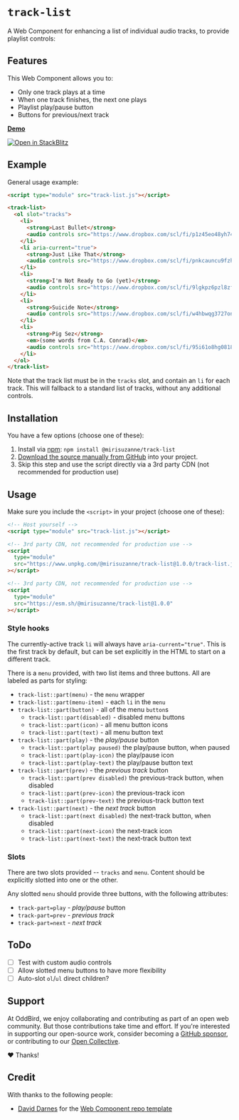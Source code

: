 # `track-list`

A Web Component for
enhancing a list of individual
audio tracks,
to provide playlist controls:

## Features

This Web Component allows you to:

- Only one track plays at a time
- When one track finishes, the next one plays
- Playlist play/pause button
- Buttons for previous/next track

**[Demo](https://mirisuzanne.github.io/track-list/demo.html)**

[![Open in StackBlitz](https://developer.stackblitz.com/img/open_in_stackblitz.svg)](https://stackblitz.com/~/github.com/mirisuzanne/track-list?file=track-list.js&initialPath=/demo.html)

## Example

General usage example:

```html
<script type="module" src="track-list.js"></script>

<track-list>
  <ol slot="tracks">
    <li>
      <strong>Last Bullet</strong>
      <audio controls src="https://www.dropbox.com/scl/fi/p1z45eo48yh74vzpe85ka/Teacup-Gorilla-01-Last-Bullet.mp3?dl=1"></audio>
    </li>
    <li aria-current="true">
      <strong>Just Like That</strong>
      <audio controls src="https://www.dropbox.com/scl/fi/pnkcauncu9fzh2vbwq5tb/Teacup-Gorilla-02-Just-Like-That.mp3?dl=1"></audio>
    </li>
    <li>
      <strong>I'm Not Ready to Go (yet)</strong>
      <audio controls src="https://www.dropbox.com/scl/fi/9lgkpz6pzl8zfs8otujrv/Teacup-Gorilla-03-I-m-Not-Ready-To-Go-Yet.mp3?dl=1"></audio>
    </li>
    <li>
      <strong>Suicide Note</strong>
      <audio controls src="https://www.dropbox.com/scl/fi/w4hbwqg3727on3kb4z9lu/Teacup-Gorilla-04-Suicide-Note.mp3?dl=1"></audio>
    </li>
    <li>
      <strong>Pig Sez</strong>
      <em>(some words from C.A. Conrad)</em>
      <audio controls src="https://www.dropbox.com/scl/fi/95i61o8hg0818fh9lbk4n/Teacup-Gorilla-05-Pig-Sez.mp3?dl=1"></audio>
    </li>
  </ol>
</track-list>
```

Note that the track list
must be in the `tracks` slot,
and contain an `li` for each track.
This will fallback to a standard
list of tracks,
without any additional controls.

## Installation

You have a few options (choose one of these):

1. Install via [npm](https://www.npmjs.com/package/@mirisuzanne/track-list): `npm install @mirisuzanne/track-list`
1. [Download the source manually from GitHub](https://github.com/mirisuzanne/track-list/releases) into your project.
1. Skip this step and use the script directly via a 3rd party CDN (not recommended for production use)

## Usage

Make sure you include the `<script>` in your project (choose one of these):

```html
<!-- Host yourself -->
<script type="module" src="track-list.js"></script>
```

```html
<!-- 3rd party CDN, not recommended for production use -->
<script
  type="module"
  src="https://www.unpkg.com/@mirisuzanne/track-list@1.0.0/track-list.js"
></script>
```

```html
<!-- 3rd party CDN, not recommended for production use -->
<script
  type="module"
  src="https://esm.sh/@mirisuzanne/track-list@1.0.0"
></script>
```

### Style hooks

The currently-active track `li`
will always have `aria-current="true"`.
This is the first track by default,
but can be set explicitly in the HTML
to start on a different track.

There is a `menu` provided,
with two list items
and three buttons.
All are labeled as parts for styling:

- `track-list::part(menu)` - the `menu` wrapper
- `track-list::part(menu-item)` - each `li` in the `menu`
- `track-list::part(button)` - all of the menu `button`s
  - `track-list::part(disabled)` - disabled menu buttons
  - `track-list::part(icon)` - all menu button icons
  - `track-list::part(text)` - all menu button text
- `track-list::part(play)` - the _play/pause_ button
  - `track-list::part(play paused)` the play/pause button, when paused
  - `track-list::part(play-icon)` the play/pause icon
  - `track-list::part(play-text)` the play/pause button text
- `track-list::part(prev)` - the _previous track_ button
  - `track-list::part(prev disabled)` the previous-track button, when disabled
  - `track-list::part(prev-icon)` the previous-track icon
  - `track-list::part(prev-text)` the previous-track button text
- `track-list::part(next)` - the _next track_ button
  - `track-list::part(next disabled)` the next-track button, when disabled
  - `track-list::part(next-icon)` the next-track icon
  - `track-list::part(next-text)` the next-track button text

### Slots

There are two slots provided --
`tracks` and `menu`.
Content should be explicitly slotted
into one or the other.

Any slotted `menu` should provide
three buttons, with the following attributes:

- `track-part=play` - _play/pause_ button
- `track-part=prev` - _previous track_
- `track-part=next` - _next track_

## ToDo

- [ ] Test with custom audio controls
- [ ] Allow slotted menu buttons to have more flexibility
- [ ] Auto-slot `ol`/`ul` direct children?

## Support

At OddBird,
we enjoy collaborating and contributing
as part of an open web community.
But those contributions take time and effort.
If you're interested in supporting our
open-source work,
consider becoming a
[GitHub sponsor](https://github.com/sponsors/oddbird),
or contributing to our
[Open Collective](https://opencollective.com/oddbird-open-source).

❤️ Thanks!

## Credit

With thanks to the following people:

- [David Darnes](https://darn.es/) for the
  [Web Component repo template](https://github.com/daviddarnes/component-template)
